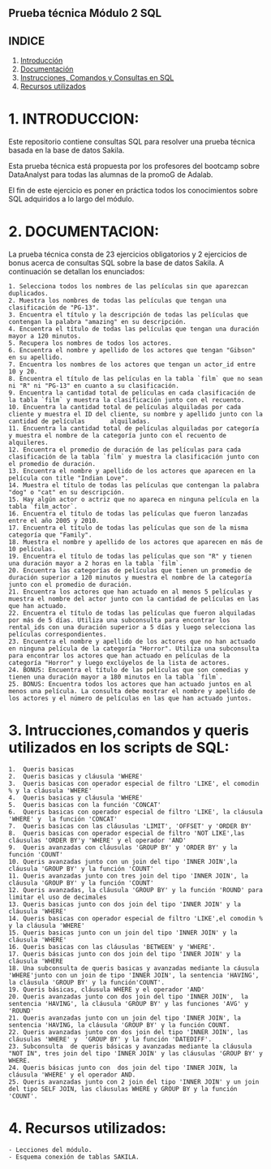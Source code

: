 ## Prueba técnica Módulo 2 SQL

## INDICE
1. [Introducción](#1-introducción)
2. [Documentación](#2-documentación)
3. [Instrucciones, Comandos y Consultas en SQL](#3-instrucciones-comandos-y-consultas-en-sql)
4. [Recursos utilizados](#4-recursos-utilizados)

# 1. INTRODUCCION: 

Este repositorio contiene consultas SQL  para resolver una prueba técnica basada en la base de datos Sakila.

Esta prueba técnica está propuesta por los profesores del bootcamp sobre DataAnalyst para todas las alumnas de la promoG de Adalab. 

El fin de este ejercicio es  poner en práctica todos los conocimientos sobre SQL adquiridos a lo largo del módulo.


# 2. DOCUMENTACION:

La prueba técnica consta de 23 ejercicios obligatorios y 2 ejercicios de bonus acerca de consultas SQL sobre la base de datos Sakila.
 A continuación se detallan los enunciados:
    
    1. Selecciona todos los nombres de las películas sin que aparezcan duplicados.
    2. Muestra los nombres de todas las películas que tengan una clasificación de "PG-13".
    3. Encuentra el título y la descripción de todas las películas que contengan la palabra "amazing" en su descripción.
    4. Encuentra el título de todas las películas que tengan una duración mayor a 120 minutos.
    5. Recupera los nombres de todos los actores.
    6. Encuentra el nombre y apellido de los actores que tengan "Gibson" en su apellido.
    7. Encuentra los nombres de los actores que tengan un actor_id entre 10 y 20.
    8. Encuentra el título de las películas en la tabla `film` que no sean ni "R" ni "PG-13" en cuanto a su clasificación.
    9. Encuentra la cantidad total de películas en cada clasificación de la tabla `film` y muestra la clasificación junto con el recuento.
    10. Encuentra la cantidad total de películas alquiladas por cada cliente y muestra el ID del cliente, su nombre y apellido junto con la cantidad de películas       alquiladas.
    11. Encuentra la cantidad total de películas alquiladas por categoría y muestra el nombre de la categoría junto con el recuento de alquileres.
    12. Encuentra el promedio de duración de las películas para cada clasificación de la tabla `film` y muestra la clasificación junto con el promedio de duración.
    13. Encuentra el nombre y apellido de los actores que aparecen en la película con title "Indian Love".
    14. Muestra el título de todas las películas que contengan la palabra "dog" o "cat" en su descripción.
    15. Hay algún actor o actriz que no apareca en ninguna película en la tabla `film_actor`.
    16. Encuentra el título de todas las películas que fueron lanzadas entre el año 2005 y 2010.
    17. Encuentra el título de todas las películas que son de la misma categoría que "Family".
    18. Muestra el nombre y apellido de los actores que aparecen en más de 10 películas.
    19. Encuentra el título de todas las películas que son "R" y tienen una duración mayor a 2 horas en la tabla `film`.
    20. Encuentra las categorías de películas que tienen un promedio de duración superior a 120 minutos y muestra el nombre de la categoría junto con el promedio de duración.
    21. Encuentra los actores que han actuado en al menos 5 películas y muestra el nombre del actor junto con la cantidad de películas en las que han actuado.
    22. Encuentra el título de todas las películas que fueron alquiladas por más de 5 días. Utiliza una subconsulta para encontrar los rental_ids con una duración superior a 5 días y luego selecciona las películas correspondientes.
    23. Encuentra el nombre y apellido de los actores que no han actuado en ninguna película de la categoría "Horror". Utiliza una subconsulta para encontrar los actores que han actuado en películas de la categoría "Horror" y luego exclúyelos de la lista de actores.
    24. BONUS: Encuentra el título de las películas que son comedias y tienen una duración mayor a 180 minutos en la tabla `film`.
    25. BONUS: Encuentra todos los actores que han actuado juntos en al menos una película. La consulta debe mostrar el nombre y apellido de los actores y el número de películas en las que han actuado juntos.

# 3. Intrucciones,comandos y queris utilizados en los scripts de SQL: 

    1.  Queris basicas
    2.  Queris basicas y cláusula 'WHERE'
    3.  Queris basicas con operador especial de filtro 'LIKE', el comodin % y la cláusula 'WHERE'
    4.  Queris basicas y cláusula 'WHERE'
    5.  Queris basicas con la función 'CONCAT'
    6.  Queris basicas con operador especial de filtro 'LIKE', la cláusula 'WHERE' y  la función 'CONCAT'
    7.  Queris basicas con las cláusulas 'LIMIT', 'OFFSET' y 'ORDER BY'
    8.  Queris basicas con operador especial de filtro 'NOT LIKE',las cláusulas 'ORDER BY'y 'WHERE' y el operador 'AND'
    9.  Queris avanzadas con cláusulas 'GROUP BY' y 'ORDER BY' y la función 'COUNT'
    10. Queris avanzadas junto con un join del tipo 'INNER JOIN',la cláusula 'GROUP BY' y la función 'COUNT'
    11. Queris avanzadas junto con tres join del tipo 'INNER JOIN', la cláusula 'GROUP BY' y la función 'COUNT'
    12. Queris avanzadas, la cláusula 'GROUP BY' y la función 'ROUND' para limitar el uso de decimales
    13. Queris basicas junto con dos join del tipo 'INNER JOIN' y la cláusula 'WHERE'
    14. Queris basicas con operador especial de filtro 'LIKE',el comodin % y la cláusula 'WHERE'
    15. Queris basicas junto con un join del tipo 'INNER JOIN' y la cláusula 'WHERE'
    16. Queris basicas con las cláusulas 'BETWEEN' y 'WHERE'.
    17. Queris básicas junto con dos join del tipo 'INNER JOIN' y la cláusula 'WHERE
    18. Una subconsulta de queris basicas y avanzadas mediante la cáusula 'WHERE'junto con un join de tipo 'INNER JOIN', la sentencia 'HAVING', la cláusula 'GROUP BY' y la función'COUNT'.
    19. Queris básicas, cláusula WHERE y el operador 'AND'
    20. Queris avanzadas junto con dos join del tipo 'INNER JOIN',  la sentencia 'HAVING', la cláusula 'GROUP BY' y las funciones 'AVG' y 'ROUND'
    21. Queris avanzadas junto con un join del tipo 'INNER JOIN', la sentencia 'HAVING, la cláusula 'GROUP BY' y la función COUNT.
    22. Queris avanzadas junto con dos join del tipo 'INNER JOIN', las cláusulas 'WHERE' y  'GROUP BY' y la función 'DATEDIFF'.
    23. Subconsulta  de queris básicas y avanzadas mediante la cláusula "NOT IN", tres join del tipo 'INNER JOIN' y las cláusulas 'GROUP BY' y WHERE.
    24. Queris básicas junto con  dos join del tipo 'INNER JOIN, la cláusula 'WHERE' y el operador AND.
    25. Queris avanzadas junto con 2 join del tipo 'INNER JOIN' y un join del tipo SELF JOIN, las cláusulas WHERE y GROUP BY y la función 'COUNT'.

# 4. Recursos utilizados:

    - Lecciones del módulo.
    - Esquema conexión de tablas SAKILA.
   
        



